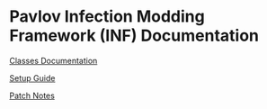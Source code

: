 # Pavlov Infection Modding Framework (INF) Documentation

[Classes Documentation](https://github.com/Coomzy/Pavlov-PMF/blob/master/Documentation/INF/INF-Docs-Classes.md)

[Setup Guide](https://github.com/Coomzy/Pavlov-PMF/blob/master/Documentation/INF/INF-Docs-Setup.md)

[Patch Notes](https://github.com/Coomzy/Pavlov-PMF/blob/master/Documentation/INF/INF-Patch-Notes.md)

